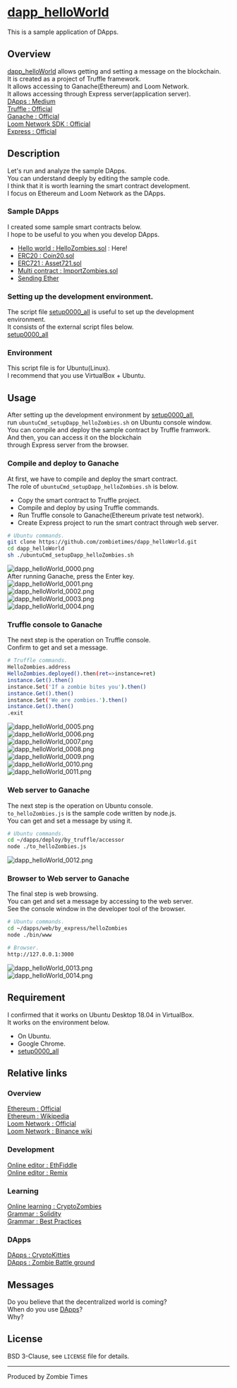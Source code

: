 # [dapp_helloWorld](https://github.com/zombietimes/dapp_helloWorld)
This is a sample application of DApps.  

## Overview
[dapp_helloWorld](https://github.com/zombietimes/dapp_helloWorld) allows getting and setting a message on the blockchain.  
It is created as a project of Truffle framework.  
It allows accessing to Ganache(Ethereum) and Loom Network.  
It allows accessing through Express server(application server).  
[DApps : Medium](https://medium.com/swlh/understanding-dapps-decentralized-applications-8f3668ebdc9a)  
[Truffle : Official](https://truffleframework.com/)  
[Ganache : Official](https://truffleframework.com/docs/ganache/overview)  
[Loom Network SDK : Official](https://loomx.io/developers/)  
[Express : Official](https://expressjs.com/)  

## Description
Let's run and analyze the sample DApps.  
You can understand deeply by editing the sample code.  
I think that it is worth learning the smart contract development.  
I focus on Ethereum and Loom Network as the DApps.  

### Sample DApps
I created some sample smart contracts below.  
I hope to be useful to you when you develop DApps.  
- [Hello world : HelloZombies.sol](https://github.com/zombietimes/dapp_helloWorld) : Here!
- [ERC20 : Coin20.sol](https://github.com/zombietimes/dapp_erc20)
- [ERC721 : Asset721.sol](https://github.com/zombietimes/dapp_erc721)
- [Multi contract : ImportZombies.sol](https://github.com/zombietimes/dapp_multiContract)
- [Sending Ether](https://github.com/zombietimes/dapp_sendEther)

### Setting up the development environment.
The script file [setup0000_all](https://github.com/zombietimes/setup0000_all) is useful to set up the development environment.  
It consists of the external script files below.  
[setup0000_all](https://github.com/zombietimes/setup0000_all)  

### Environment
This script file is for Ubuntu(Linux).  
I recommend that you use VirtualBox + Ubuntu.  

## Usage
After setting up the development environment by [setup0000_all](https://github.com/zombietimes/setup0000_all),  
run `ubuntuCmd_setupDapp_helloZombies.sh` on Ubuntu console window.  
You can compile and deploy the sample contract by Truffle framwork.  
And then, you can access it on the blockchain  
through Express server from the browser.  

### Compile and deploy to Ganache
At first, we have to compile and deploy the smart contract.  
The role of `ubuntuCmd_setupDapp_helloZombies.sh` is below.  
- Copy the smart contract to Truffle project.
- Compile and deploy by using Truffle commands.
- Run Truffle console to Ganache(Ethereum private test network).
- Create Express project to run the smart contract through web server.
```sh
# Ubuntu commands.
git clone https://github.com/zombietimes/dapp_helloWorld.git
cd dapp_helloWorld
sh ./ubuntuCmd_setupDapp_helloZombies.sh
```
![dapp_helloWorld_0000.png]()  
After running Ganache, press the Enter key.  
![dapp_helloWorld_0001.png]()  
![dapp_helloWorld_0002.png]()  
![dapp_helloWorld_0003.png]()  
![dapp_helloWorld_0004.png]()  

### Truffle console to Ganache
The next step is the operation on Truffle console.  
Confirm to get and set a message.  
```sh
# Truffle commands.
HelloZombies.address
HelloZombies.deployed().then(ret=>instance=ret)
instance.Get().then()
instance.Set('If a zombie bites you').then()
instance.Get().then()
instance.Set('We are zombies.').then()
instance.Get().then()
.exit
```
![dapp_helloWorld_0005.png]()  
![dapp_helloWorld_0006.png]()  
![dapp_helloWorld_0007.png]()  
![dapp_helloWorld_0008.png]()  
![dapp_helloWorld_0009.png]()  
![dapp_helloWorld_0010.png]()  
![dapp_helloWorld_0011.png]()  

### Web server to Ganache
The next step is the operation on Ubuntu console.  
`to_helloZombies.js` is the sample code written by node.js.  
You can get and set a message by using it.  
```sh
# Ubuntu commands.
cd ~/dapps/deploy/by_truffle/accessor
node ./to_helloZombies.js
```
![dapp_helloWorld_0012.png]()  

### Browser to Web server to Ganache
The final step is web browsing.  
You can get and set a message by accessing to the web server.  
See the console window in the developer tool of the browser.  
```sh
# Ubuntu commands.
cd ~/dapps/web/by_express/helloZombies
node ./bin/www
```
```sh
# Browser.
http://127.0.0.1:3000
```
![dapp_helloWorld_0013.png]()  
![dapp_helloWorld_0014.png]()  

## Requirement
I confirmed that it works on Ubuntu Desktop 18.04 in VirtualBox.  
It works on the environment below.  
- On Ubuntu.
- Google Chrome.
- [setup0000_all](https://github.com/zombietimes/setup0000_all)

## Relative links
### Overview
[Ethereum : Official](https://www.ethereum.org/)  
[Ethereum : Wikipedia](https://en.wikipedia.org/wiki/Ethereum)  
[Loom Network : Official](https://loomx.io/)  
[Loom Network : Binance wiki](https://info.binance.com/en/currencies/loom-network)  

### Development
[Online editor : EthFiddle](https://ethfiddle.com/)  
[Online editor : Remix](https://remix.ethereum.org/)  

### Learning
[Online learning : CryptoZombies](https://cryptozombies.io/)  
[Grammar : Solidity](https://solidity.readthedocs.io/)  
[Grammar : Best Practices](https://github.com/ConsenSys/smart-contract-best-practices)  

### DApps
[DApps : CryptoKitties](https://www.cryptokitties.co/)  
[DApps : Zombie Battle ground](https://loom.games/en/)  

## Messages
Do you believe that the decentralized world is coming?  
When do you use [DApps](https://en.wikipedia.org/wiki/Decentralized_application)?  
Why?  

## License
BSD 3-Clause, see `LICENSE` file for details.  

---
Produced by Zombie Times  

